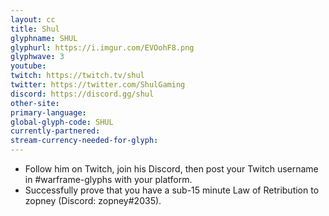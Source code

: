 ```yaml
---
layout: cc
title: Shul
glyphname: SHUL
glyphurl: https://i.imgur.com/EVOohF8.png
glyphwave: 3
youtube: 
twitch: https://twitch.tv/shul
twitter: https://twitter.com/ShulGaming
discord: https://discord.gg/shul
other-site: 
primary-language: 
global-glyph-code: SHUL
currently-partnered: 
stream-currency-needed-for-glyph: 
---
```

* Follow him on Twitch, join his Discord, then post your Twitch username in #warframe-glyphs with your platform.
* Successfully prove that you have a sub-15 minute Law of Retribution to zopney (Discord: zopney#2035).
